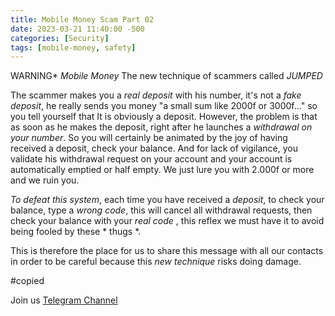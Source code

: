 ```yaml
---
title: Mobile Money Scam Part 02
date: 2023-03-21 11:40:00 -500
categories: [Security]
tags: [mobile-money, safety]
---
```


WARNING*
*Mobile Money*
The new technique of scammers called *JUMPED*

The scammer makes you a *real deposit* with his number, it's not a *fake deposit*, he really sends you money "a small sum like 2000f or 3000f..." so you tell yourself that It is obviously a deposit.
However, the problem is that as soon as he makes the deposit, right after he launches a *withdrawal on your number*.
So you will certainly be animated by the joy of having received a deposit, check your balance. And for lack of vigilance, you validate his withdrawal request on your account and your account is automatically emptied or half empty.
We just lure you with 2.000f or more and we ruin you.

*To defeat this system*, each time you have received a *deposit*, to check your balance, type a *wrong code*, this will cancel all withdrawal requests, then check your balance with your *real code* , this reflex we must have it to avoid being fooled by these * thugs *.

This is therefore the place for us to share this message with all our contacts in order to be careful because this *new technique* risks doing damage.

#copied 

Join us
[Telegram Channel](https://t.me/pcdrills/)